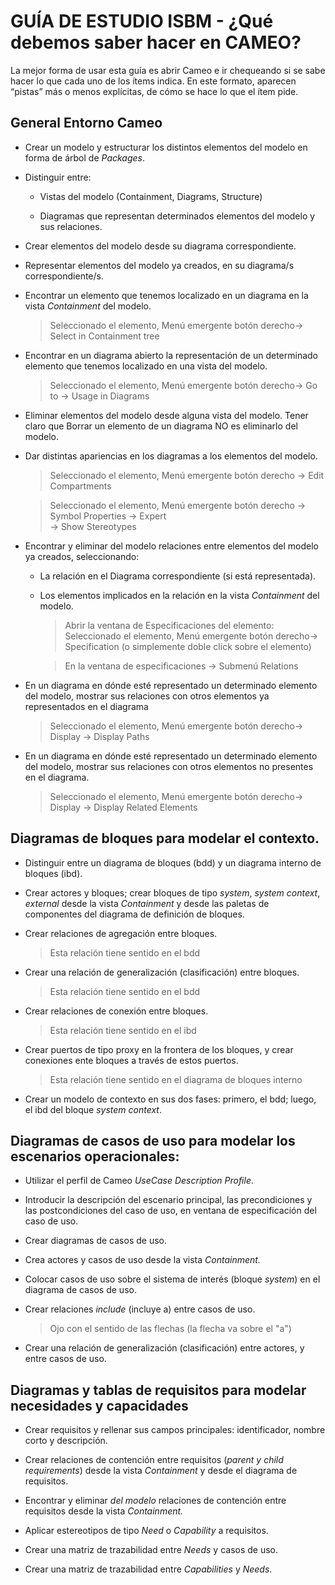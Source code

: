 # GUÍA DE ESTUDIO ISBM - ¿Qué debemos saber hacer en CAMEO?

La mejor forma de usar esta guía es abrir Cameo e ir chequeando si se sabe hacer
lo que cada uno de los ítems indica. En este formato, aparecen “pistas” más o
menos explícitas, de cómo se hace lo que el ítem pide.

## General Entorno Cameo

*   Crear un modelo y estructurar los distintos elementos del modelo en forma de
    árbol de *Packages*.

*   Distinguir entre:

    *   Vistas del modelo (Containment, Diagrams, Structure)

    *   Diagramas que representan determinados elementos del modelo y sus
    relaciones.

*   Crear elementos del modelo desde su diagrama correspondiente.

*   Representar elementos del modelo ya creados, en su diagrama/s
    correspondiente/s.

*   Encontrar un elemento que tenemos localizado en un diagrama en la vista
    *Containment* del modelo.

    > Seleccionado el elemento, Menú emergente botón derecho-\> Select in
    > Containment tree

*   Encontrar en un diagrama abierto la representación de un determinado
    elemento que tenemos localizado en una vista del modelo.

    > Seleccionado el elemento, Menú emergente botón derecho-\> Go to -\> Usage in
    > Diagrams

*   Eliminar elementos del modelo desde alguna vista del modelo. Tener claro que
    Borrar un elemento de un diagrama NO es eliminarlo del modelo.

*   Dar distintas apariencias en los diagramas a los elementos del modelo.

    > Seleccionado el elemento, Menú emergente botón derecho -\> Edit Compartments
    
    > Seleccionado el elemento, Menú emergente botón derecho -\> Symbol Properties
    > \-\> Expert  
    > \-\> Show Stereotypes

*   Encontrar y eliminar del modelo relaciones entre elementos del modelo ya
    creados, seleccionando:

    *   La relación en el Diagrama correspondiente (si está representada).

    *   Los elementos implicados en la relación en la vista *Containment* del
        modelo.

        > Abrir la ventana de Especificaciones del elemento: Seleccionado el
        > elemento, Menú emergente botón derecho-\> Specification (o simplemente
        > doble click sobre el elemento)

        > En la ventana de especificaciones -\> Submenú Relations

*   En un diagrama en dónde esté representado un determinado elemento del
    modelo, mostrar sus relaciones con otros elementos ya representados en el
    diagrama

    > Seleccionado el elemento, Menú emergente botón derecho-\> Display -\>
    > Display Paths

*   En un diagrama en dónde esté representado un determinado elemento del
    modelo, mostrar sus relaciones con otros elementos no presentes en el
    diagrama.

    > Seleccionado el elemento, Menú emergente botón derecho-\> Display -\>
    > Display Related Elements

## Diagramas de bloques para modelar el contexto.

*   Distinguir entre un diagrama de bloques (bdd) y un diagrama interno de
    bloques (ibd).

*   Crear actores y bloques; crear bloques de tipo *system*, *system* *context*,
    *external* desde la vista *Containment* y desde las paletas de componentes
    del diagrama de definición de bloques.

*   Crear relaciones de agregación entre bloques.

    > Esta relación tiene sentido en el bdd

*   Crear una relación de generalización (clasificación) entre bloques.

    > Esta relación tiene sentido en el bdd

*   Crear relaciones de conexión entre bloques.

    > Esta relación tiene sentido en el ibd

*   Crear puertos de tipo proxy en la frontera de los bloques, y crear
    conexiones ente bloques a través de estos puertos.

    > Esta relación tiene sentido en el diagrama de bloques interno

*   Crear un modelo de contexto en sus dos fases: primero, el bdd; luego, el ibd
    del bloque *system context*.

## Diagramas de casos de uso para modelar los escenarios operacionales:

*   Utilizar el perfil de Cameo *UseCase Description Profile*.

*   Introducir la descripción del escenario principal, las precondiciones y las
    postcondiciones del caso de uso, en ventana de especificación del caso de
    uso.

*   Crear diagramas de casos de uso.

*   Crea actores y casos de uso desde la vista *Containment.*

*   Colocar casos de uso sobre el sistema de interés (bloque *system*) en el
    diagrama de casos de uso.

*   Crear relaciones *include* (incluye a) entre casos de uso.

    > Ojo con el sentido de las flechas (la flecha va sobre el "a")

*   Crear una relación de generalización (clasificación) entre actores, y entre
    casos de uso.

## Diagramas y tablas de requisitos para modelar necesidades y capacidades

*   Crear requisitos y rellenar sus campos principales: identificador, nombre
    corto y descripción.

*   Crear relaciones de contención entre requisitos (*parent y child
    requirements*) desde la vista *Containment* y desde el diagrama de
    requisitos.

*   Encontrar y eliminar *del modelo* relaciones de contención entre requisitos
    desde la vista *Containment.*

*   Aplicar estereotipos de tipo *Need* o *Capability* a requisitos.

*   Crear una matriz de trazabilidad entre *Needs* y casos de uso.

*   Crear una matriz de trazabilidad entre *Capabilities* y *Needs*.
